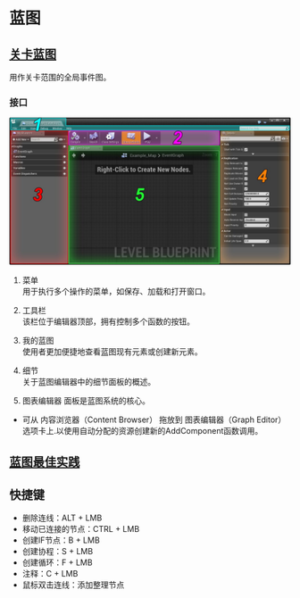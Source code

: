 # 蓝图
## [关卡蓝图](https://docs.unrealengine.com/4.27/zh-CN/ProgrammingAndScripting/Blueprints/Editor/UIBreakdowns/LevelBPUI/)
用作关卡范围的全局事件图。
### 接口
<img src="./Img/LevelBlueprintUI.jpg" width="630"/>  

1. 菜单  
用于执行多个操作的菜单，如保存、加载和打开窗口。

2. 工具栏  
该栏位于编辑器顶部，拥有控制多个函数的按钮。

3. 我的蓝图  
使用者更加便捷地查看蓝图现有元素或创建新元素。

4. 细节  
关于蓝图编辑器中的细节面板的概述。

5. 图表编辑器
面板是蓝图系统的核心。
- 可从 内容浏览器（Content Browser） 拖放到 图表编辑器（Graph Editor） 选项卡上.以使用自动分配的资源创建新的AddComponent函数调用。

## [蓝图最佳实践](https://docs.unrealengine.com/4.27/zh-CN/ProgrammingAndScripting/Blueprints/)
## 快捷键
- 删除连线：ALT + LMB
- 移动已连接的节点：CTRL + LMB
- 创建IF节点：B + LMB
- 创建协程：S + LMB
- 创建循环：F + LMB
- 注释：C + LMB
- 鼠标双击连线：添加整理节点

